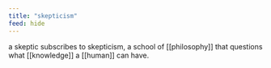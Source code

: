 ```yaml
---
title: "skepticism"
feed: hide
---
```


a skeptic subscribes to skepticism, a school of [[philosophy]] that questions what [[knowledge]] a [[human]] can have. 